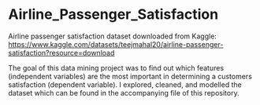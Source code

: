 # Airline_Passenger_Satisfaction

Airline passenger satisfaction dataset downloaded from Kaggle: https://www.kaggle.com/datasets/teejmahal20/airline-passenger-satisfaction?resource=download

The goal of this data mining project was to find out which features (independent variables) are the most important in determining a customers satisfaction (dependent variable). I explored, cleaned, and modelled the dataset which can be found in the accompanying file of this repository.
